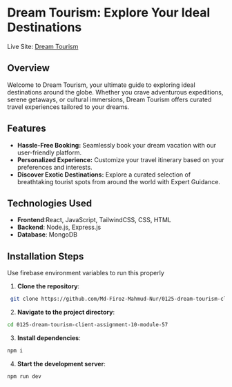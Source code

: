# Dream Tourism: Explore Your Ideal Destinations

Live Site: [Dream Tourism](https://s0125-dream-tourism-a10-mod-57.web.app/)

## Overview

Welcome to Dream Tourism, your ultimate guide to exploring ideal destinations around the globe. Whether you crave adventurous expeditions, serene getaways, or cultural immersions, Dream Tourism offers curated travel experiences tailored to your dreams.

## Features

- **Hassle-Free Booking:** Seamlessly book your dream vacation with our user-friendly platform.
- **Personalized Experience:** Customize your travel itinerary based on your preferences and interests.
- **Discover Exotic Destinations:** Explore a curated selection of breathtaking tourist spots from around the world with Expert Guidance.

## Technologies Used

- **Frontend**:React, JavaScript, TailwindCSS, CSS, HTML
- **Backend**: Node.js, Express.js
- **Database**: MongoDB

## Installation Steps

Use firebase environment variables to run this properly

1. **Clone the repository**:

```bash
 git clone https://github.com/Md-Firoz-Mahmud-Nur/0125-dream-tourism-client-assignment-10-module-57.git
```

2. **Navigate to the project directory**:

```bash
cd 0125-dream-tourism-client-assignment-10-module-57
```

3. **Install dependencies**:

```bash
npm i
```

4. **Start the development server**:

```bash
npm run dev
```
